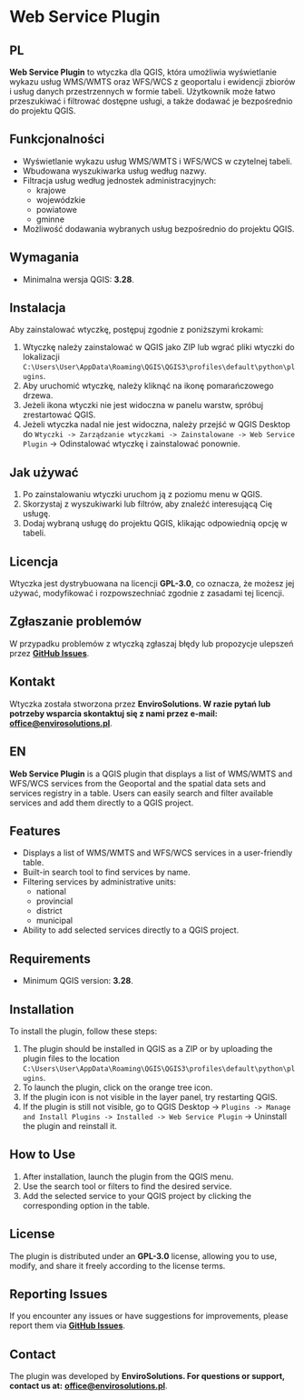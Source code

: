 # Web Service Plugin

## PL

**Web Service Plugin** to wtyczka dla QGIS, która umożliwia wyświetlanie wykazu usług WMS/WMTS oraz WFS/WCS z geoportalu i ewidencji zbiorów i usług danych przestrzennych w formie tabeli. Użytkownik może łatwo przeszukiwać i filtrować dostępne usługi, a także dodawać je bezpośrednio do projektu QGIS.

## Funkcjonalności

* Wyświetlanie wykazu usług WMS/WMTS i WFS/WCS w czytelnej tabeli.
* Wbudowana wyszukiwarka usług według nazwy.
* Filtracja usług według jednostek administracyjnych:
  * krajowe
  * wojewódzkie
  * powiatowe
  * gminne
* Możliwość dodawania wybranych usług bezpośrednio do projektu QGIS.

## Wymagania

* Minimalna wersja QGIS: **3.28**.

## Instalacja

Aby zainstalować wtyczkę, postępuj zgodnie z poniższymi krokami:

1. Wtyczkę należy zainstalować w QGIS jako ZIP lub wgrać pliki wtyczki do lokalizacji `C:\Users\User\AppData\Roaming\QGIS\QGIS3\profiles\default\python\plugins`.
2. Aby uruchomić wtyczkę, należy kliknąć na ikonę pomarańczowego drzewa.
3. Jeżeli ikona wtyczki nie jest widoczna w panelu warstw, spróbuj zrestartować QGIS.
4. Jeżeli wtyczka nadal nie jest widoczna, należy przejść w QGIS Desktop do `Wtyczki -> Zarządzanie wtyczkami -> Zainstalowane -> Web Service Plugin` -> Odinstalować wtyczkę i zainstalować ponownie.

## Jak używać

1. Po zainstalowaniu wtyczki uruchom ją z poziomu menu w QGIS.
2. Skorzystaj z wyszukiwarki lub filtrów, aby znaleźć interesującą Cię usługę.
3. Dodaj wybraną usługę do projektu QGIS, klikając odpowiednią opcję w tabeli.

## Licencja

Wtyczka jest dystrybuowana na licencji **GPL-3.0**, co oznacza, że możesz jej używać, modyfikować i rozpowszechniać zgodnie z zasadami tej licencji.

## Zgłaszanie problemów

W przypadku problemów z wtyczką zgłaszaj błędy lub propozycje ulepszeń przez **[GitHub Issues](https://github.com/envirosolutionspl/web_service_plugin/issues)**.

## Kontakt

Wtyczka została stworzona przez ****EnviroSolutions**. W razie pytań lub potrzeby wsparcia skontaktuj się z nami przez e-mail:** **[office@envirosolutions.pl](mailto:office@envirosolutions.pl)**.

## EN

**Web Service Plugin** is a QGIS plugin that displays a list of WMS/WMTS and WFS/WCS services from the Geoportal and the spatial data sets and services registry in a table. Users can easily search and filter available services and add them directly to a QGIS project.

## Features

* Displays a list of WMS/WMTS and WFS/WCS services in a user-friendly table.
* Built-in search tool to find services by name.
* Filtering services by administrative units:
  * national
  * provincial
  * district
  * municipal
* Ability to add selected services directly to a QGIS project.

## Requirements

* Minimum QGIS version: **3.28**.

## Installation

To install the plugin, follow these steps:

1. The plugin should be installed in QGIS as a ZIP or by uploading the plugin files to the location `C:\Users\User\AppData\Roaming\QGIS\QGIS3\profiles\default\python\plugins`.
2. To launch the plugin, click on the orange tree icon.
3. If the plugin icon is not visible in the layer panel, try restarting QGIS.
4. If the plugin is still not visible, go to QGIS Desktop -> `Plugins -> Manage and Install Plugins -> Installed -> Web Service Plugin` -> Uninstall the plugin and reinstall it.

## How to Use

1. After installation, launch the plugin from the QGIS menu.
2. Use the search tool or filters to find the desired service.
3. Add the selected service to your QGIS project by clicking the corresponding option in the table.

## License

The plugin is distributed under an **GPL-3.0** license, allowing you to use, modify, and share it freely according to the license terms.

## Reporting Issues

If you encounter any issues or have suggestions for improvements, please report them via **[GitHub Issues](https://github.com/envirosolutionspl/web_service_plugin/issues)**.

## Contact

The plugin was developed by ****EnviroSolutions**. For questions or support, contact us at:** **[office@envirosolutions.pl](mailto:office@envirosolutions.pl)**.
